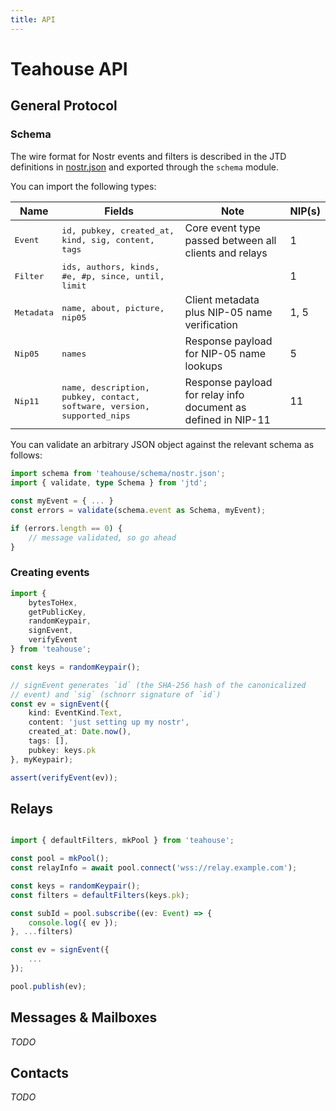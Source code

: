 ```yaml
---
title: API
---
```


# Teahouse API

## General Protocol

### Schema

The wire format for Nostr events and filters is described in the <abbr name="JSON Type Definitions">JTD</abbr> definitions in [nostr.json](../src/schema/nostr.json) and exported through the `schema` module.

You can import the following types:

| Name | Fields | Note | NIP(s) |
| --- | --- | --- | --- |
| Event | id, pubkey, created_at, kind, sig, content, tags | Core event type passed between all clients and relays | 1 |
| Filter | ids, authors, kinds, #e, #p, since, until, limit | | 1 |
| Metadata | name, about, picture, nip05 | Client metadata plus NIP-05 name verification | 1, 5 |
| Nip05 | names | Response payload for NIP-05 name lookups | 5 |
| Nip11 | name, description, pubkey, contact, software, version, supported_nips | Response payload for relay info document as defined in NIP-11 | 11 |

You can validate an arbitrary JSON object against the relevant schema as follows:

```ts
import schema from 'teahouse/schema/nostr.json';
import { validate, type Schema } from 'jtd';

const myEvent = { ... }
const errors = validate(schema.event as Schema, myEvent);

if (errors.length == 0) {
    // message validated, so go ahead
}
```

### Creating events

```ts
import {
    bytesToHex,
    getPublicKey,
    randomKeypair,
    signEvent,
    verifyEvent
} from 'teahouse';

const keys = randomKeypair();

// signEvent generates `id` (the SHA-256 hash of the canonicalized
// event) and `sig` (schnorr signature of `id`)
const ev = signEvent({
    kind: EventKind.Text,
    content: 'just setting up my nostr',
    created_at: Date.now(),
    tags: [],
    pubkey: keys.pk
}, myKeypair);

assert(verifyEvent(ev));

```

## Relays

```ts

import { defaultFilters, mkPool } from 'teahouse';

const pool = mkPool();
const relayInfo = await pool.connect('wss://relay.example.com');

const keys = randomKeypair();
const filters = defaultFilters(keys.pk);

const subId = pool.subscribe((ev: Event) => {
    console.log({ ev });
}, ...filters)

const ev = signEvent({
    ...
});

pool.publish(ev);
```

## Messages &amp; Mailboxes

_TODO_

## Contacts

_TODO_

<style>
    tr > td:nth-child(1) {
        font-family: monospace;
    }

    tr > td:nth-child(2) {
        font-family: monospace;
    }
</style>